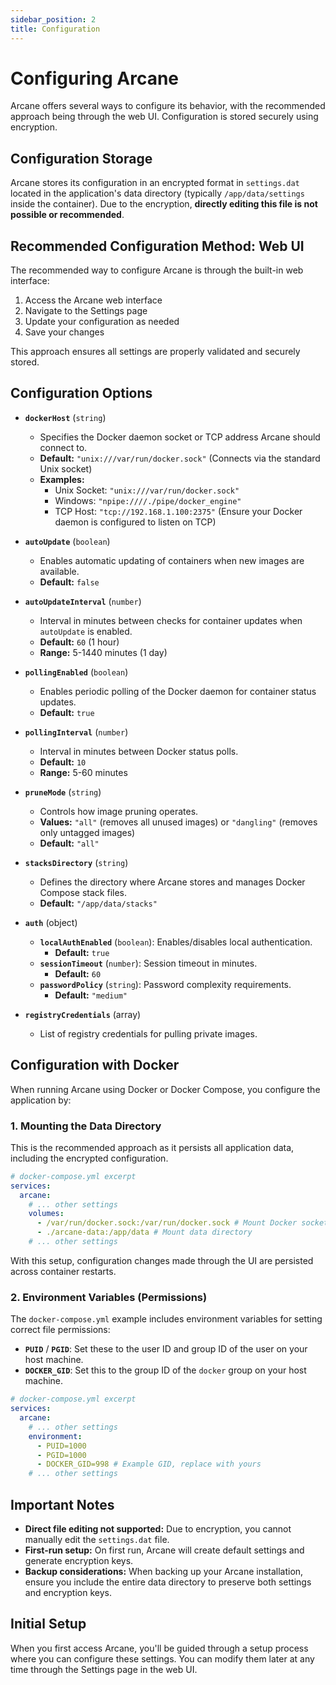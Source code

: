 ```yaml
---
sidebar_position: 2
title: Configuration
---
```


# Configuring Arcane

Arcane offers several ways to configure its behavior, with the recommended approach being through the web UI. Configuration is stored securely using encryption.

## Configuration Storage

Arcane stores its configuration in an encrypted format in `settings.dat` located in the application's data directory (typically `/app/data/settings` inside the container). Due to the encryption, **directly editing this file is not possible or recommended**.

## Recommended Configuration Method: Web UI

The recommended way to configure Arcane is through the built-in web interface:

1. Access the Arcane web interface
2. Navigate to the Settings page
3. Update your configuration as needed
4. Save your changes

This approach ensures all settings are properly validated and securely stored.

## Configuration Options

- **`dockerHost`** (`string`)

  - Specifies the Docker daemon socket or TCP address Arcane should connect to.
  - **Default:** `"unix:///var/run/docker.sock"` (Connects via the standard Unix socket)
  - **Examples:**
    - Unix Socket: `"unix:///var/run/docker.sock"`
    - Windows: `"npipe:////./pipe/docker_engine"`
    - TCP Host: `"tcp://192.168.1.100:2375"` (Ensure your Docker daemon is configured to listen on TCP)

- **`autoUpdate`** (`boolean`)

  - Enables automatic updating of containers when new images are available.
  - **Default:** `false`

- **`autoUpdateInterval`** (`number`)

  - Interval in minutes between checks for container updates when `autoUpdate` is enabled.
  - **Default:** `60` (1 hour)
  - **Range:** 5-1440 minutes (1 day)

- **`pollingEnabled`** (`boolean`)

  - Enables periodic polling of the Docker daemon for container status updates.
  - **Default:** `true`

- **`pollingInterval`** (`number`)

  - Interval in minutes between Docker status polls.
  - **Default:** `10`
  - **Range:** 5-60 minutes

- **`pruneMode`** (`string`)

  - Controls how image pruning operates.
  - **Values:** `"all"` (removes all unused images) or `"dangling"` (removes only untagged images)
  - **Default:** `"all"`

- **`stacksDirectory`** (`string`)

  - Defines the directory where Arcane stores and manages Docker Compose stack files.
  - **Default:** `"/app/data/stacks"`

- **`auth`** (object)

  - **`localAuthEnabled`** (`boolean`): Enables/disables local authentication.
    - **Default:** `true`
  - **`sessionTimeout`** (`number`): Session timeout in minutes.
    - **Default:** `60`
  - **`passwordPolicy`** (`string`): Password complexity requirements.
    - **Default:** `"medium"`

- **`registryCredentials`** (array)
  - List of registry credentials for pulling private images.

## Configuration with Docker

When running Arcane using Docker or Docker Compose, you configure the application by:

### 1. Mounting the Data Directory

This is the recommended approach as it persists all application data, including the encrypted configuration.

```yaml
# docker-compose.yml excerpt
services:
  arcane:
    # ... other settings
    volumes:
      - /var/run/docker.sock:/var/run/docker.sock # Mount Docker socket
      - ./arcane-data:/app/data # Mount data directory
    # ... other settings
```

With this setup, configuration changes made through the UI are persisted across container restarts.

### 2. Environment Variables (Permissions)

The `docker-compose.yml` example includes environment variables for setting correct file permissions:

- **`PUID`** / **`PGID`**: Set these to the user ID and group ID of the user on your host machine.
- **`DOCKER_GID`**: Set this to the group ID of the `docker` group on your host machine.

```yaml
# docker-compose.yml excerpt
services:
  arcane:
    # ... other settings
    environment:
      - PUID=1000
      - PGID=1000
      - DOCKER_GID=998 # Example GID, replace with yours
    # ... other settings
```

## Important Notes

- **Direct file editing not supported:** Due to encryption, you cannot manually edit the `settings.dat` file.
- **First-run setup:** On first run, Arcane will create default settings and generate encryption keys.
- **Backup considerations:** When backing up your Arcane installation, ensure you include the entire data directory to preserve both settings and encryption keys.

## Initial Setup

When you first access Arcane, you'll be guided through a setup process where you can configure these settings. You can modify them later at any time through the Settings page in the web UI.
